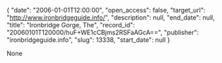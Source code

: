 {
  "date": "2006-01-01T12:00:00", 
  "open_access": false, 
  "target_url": "http://www.ironbridgeguide.info/", 
  "description": null, 
  "end_date": null, 
  "title": "Ironbridge Gorge, The", 
  "record_id": "20060101T120000/huF+WE1cCBjms2RSFaAGcA==", 
  "publisher": "ironbridgeguide.info", 
  "slug": 13338, 
  "start_date": null
}

None